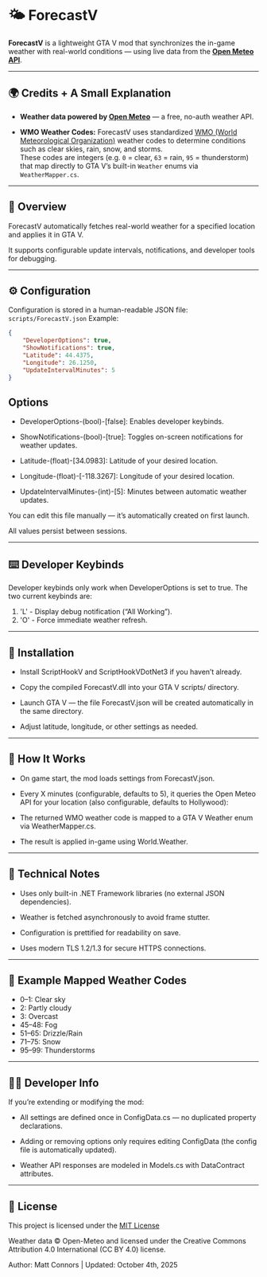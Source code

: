 # 🌤️ ForecastV

**ForecastV** is a lightweight GTA V mod that synchronizes the in-game weather with real-world conditions — using live data from the **[Open Meteo API](https://open-meteo.com/)**.

---

## 🌍 Credits + A Small Explanation

- **Weather data powered by [Open Meteo](https://open-meteo.com/)** — a free, no-auth weather API.

- **WMO Weather Codes:** ForecastV uses standardized [WMO (World Meteorological Organization)](https://community.wmo.int/en/activity-areas/wmo-codes) weather codes to determine conditions such as clear skies, rain, snow, and storms.  
  These codes are integers (e.g. `0` = clear, `63` = rain, `95` = thunderstorm) that map directly to GTA V’s built-in `Weather` enums via `WeatherMapper.cs`.

---

## 🧭 Overview

ForecastV automatically fetches real-world weather for a specified location and applies it in GTA V.

It supports configurable update intervals, notifications, and developer tools for debugging.

---

## ⚙️ Configuration

Configuration is stored in a human-readable JSON file: `scripts/ForecastV.json`
Example:
```json
{
    "DeveloperOptions": true,
    "ShowNotifications": true,
    "Latitude": 44.4375,
    "Longitude": 26.1250,
    "UpdateIntervalMinutes": 5
}
```
## Options

- DeveloperOptions-(bool)-[false]: Enables developer keybinds.

- ShowNotifications-(bool)-[true]: Toggles on-screen notifications for weather updates.

- Latitude-(float)-[34.0983]: Latitude of your desired location.

- Longitude-(float)-[-118.3267]: Longitude of your desired location.

- UpdateIntervalMinutes-(int)-[5]: Minutes between automatic weather updates.

You can edit this file manually — it’s automatically created on first launch.

All values persist between sessions.

---

## ⌨️ Developer Keybinds
Developer keybinds only work when DeveloperOptions is set to true.
The two current keybinds are:
1. 'L' - Display debug notification (“All Working”).
2. 'O' - Force immediate weather refresh.

---

## 🧩 Installation

- Install ScriptHookV and ScriptHookVDotNet3 if you haven’t already.

- Copy the compiled ForecastV.dll into your GTA V scripts/ directory.

- Launch GTA V — the file ForecastV.json will be created automatically in the same directory.

- Adjust latitude, longitude, or other settings as needed.

---

## 🔧 How It Works

- On game start, the mod loads settings from ForecastV.json.

- Every X minutes (configurable, defaults to 5), it queries the Open Meteo API for your location (also configurable, defaults to Hollywood):

- The returned WMO weather code is mapped to a GTA V Weather enum via WeatherMapper.cs.

- The result is applied in-game using World.Weather.

---

## 🧠 Technical Notes

- Uses only built-in .NET Framework libraries (no external JSON dependencies).

- Weather is fetched asynchronously to avoid frame stutter.

- Configuration is prettified for readability on save.

- Uses modern TLS 1.2/1.3 for secure HTTPS connections.

---

## 💬 Example Mapped Weather Codes

- 0–1: Clear sky
- 2: Partly cloudy
- 3: Overcast
- 45–48: Fog
- 51–65: Drizzle/Rain
- 71–75: Snow
- 95–99: Thunderstorms

---

## 🧑‍💻 Developer Info

If you’re extending or modifying the mod:

- All settings are defined once in ConfigData.cs — no duplicated property declarations.

- Adding or removing options only requires editing ConfigData (the config file is automatically updated).

- Weather API responses are modeled in Models.cs with DataContract attributes.

---

## 📜 License
This project is licensed under the [MIT License](./LICENSE)

Weather data © Open-Meteo and licensed under the Creative Commons Attribution 4.0 International (CC BY 4.0) license.

Author: Matt Connors | Updated: October 4th, 2025
